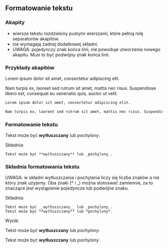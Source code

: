 ## Formatowanie tekstu


### Akapity
* wiersze tekstu rozdzielony pustymi wierszami, które pełnią rolę separatorów akapitów.
* nie wymagają żadnej dodatkowej składni.
* UWAGA: pojedynczy znak końca linii, nie powoduje utworzenia nowego akapitu. Musi to być podwójny znak końca linii.


### Przykłady akapitów
Lorem ipsum dolor sit amet, consectetur adipiscing elit.

Nam turpis ex, laoreet sed rutrum sit amet, mattis nec risus. Suspendisse libero est, consequat eu venenatis quis, auctor ut velit.

```markdown
Lorem ipsum dolor sit amet, consectetur adipiscing elit.

Nam turpis ex, laoreet sed rutrum sit amet, mattis nec risus. Suspendisse libero est, consequat eu venenatis quis, auctor ut velit.
```


### Formatowanie tekstu
Tekst może być **wytłuszczany** lub _pochylony_.

Składnia:
```
Tekst może być **wytłuszczany** lub _pochylony_.
```


### Składnia formatowania tekstu
UWAGA: w składni wytłuszczania i pochylania liczy się liczba znaków a nie który znak użyjemy. Oba znaki (* i _) można stotoswać zamiennie, za to znaczące jest wystąpienie pojedyncze lub podwójne znaku.<!-- .element: style="text-align: justify" -->

Składnia:
```
Tekst może być __wytłuszczany__ lub _pochylony_.
Tekst może być **wytłuszczany** lub *pochylony*.
```
Wynik:

Tekst może być __wytłuszczany__ lub _pochylony_.

Tekst może być **wytłuszczany** lub *pochylony*.